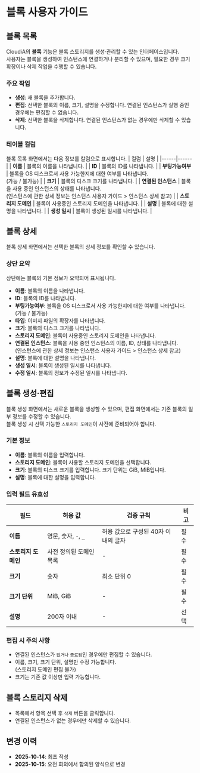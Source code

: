 # 블록 사용자 가이드

## 블록 목록
CloudiA의 **블록** 기능은 블록 스토리지를 생성·관리할 수 있는 인터페이스입니다.  
사용자는 블록을 생성하여 인스턴스에 연결하거나 분리할 수 있으며, 필요한 경우 크기 확장이나 삭제 작업을 수행할 수 있습니다.

### 주요 작업
- **생성**: 새 블록을 추가합니다.  
- **편집**: 선택한 블록의 이름, 크기, 설명을 수정합니다. 연결된 인스턴스가 실행 중인 경우에는 편집할 수 없습니다.
- **삭제**: 선택한 블록을 삭제합니다. 연결된 인스턴스가 없는 경우에만 삭제할 수 있습니다.

### 테이블 컬럼
블록 목록 화면에서는 다음 정보를 칼럼으로 표시합니다.
| 컬럼 | 설명 |
|------|------|
| **이름** | 블록의 이름을 나타냅니다. |
| **ID** | 블록의 ID를 나타냅니다. |
| **부팅가능여부** | 블록을 OS 디스크로서 사용 가능한지에 대한 여부를 나타냅니다.<br>(가능 / 불가능) |
| **크기** | 블록의 디스크 크기를 나타냅니다. |
| **연결된 인스턴스** | 블록을 사용 중인 인스턴스의 상태를 나타냅니다.<br>(인스턴스에 관한 상세 정보는 인스턴스 사용자 가이드 > 인스턴스 상세 참고) |
| **스토리지 도메인** | 블록이 사용중인 스토리지 도메인을 나타냅니다. |
| **설명** | 블록에 대한 설명을 나타냅니다. |
| **생성 일시** | 블록이 생성된 일시를 나타냅니다. |

## 블록 상세
블록 상세 화면에서는 선택한 블록의 상세 정보를 확인할 수 있습니다.

### 상단 요약
상단에는 블록의 기본 정보가 요약되어 표시됩니다.
- **이름**: 블록의 이름을 나타냅니다.
- **ID**: 블록의 ID를 나타냅니다.
- **부팅가능여부**: 블록을 OS 디스크로서 사용 가능한지에 대한 여부를 나타냅니다.<br>(가능 / 불가능)
- **타입**: 이미지 파일의 확장자를 나타냅니다.
- **크기**: 블록의 디스크 크기를 나타냅니다.
- **스토리지 도메인**: 블록이 사용중인 스토리지 도메인을 나타냅니다.
- **연결된 인스턴스**: 블록을 사용 중인 인스턴스의 이름, ID, 상태를 나타냅니다.<br>(인스턴스에 관한 상세 정보는 인스턴스 사용자 가이드 > 인스턴스 상세 참고)
- **설명**: 블록에 대한 설명을 나타냅니다.
- **생성 일시**: 블록이 생성된 일시를 나타냅니다.
- **수정 일시**: 블록의 정보가 수정된 일시를 나타냅니다.

## 블록 생성·편집
블록 생성 화면에서는 새로운 블록을 생성할 수 있으며, 편집 화면에서는 기존 블록의 일부 정보를 수정할 수 있습니다.  
블록 생성 시 선택 가능한 `스토리지 도메인`이 사전에 준비되어야 합니다.

### 기본 정보
- **이름**: 블록의 이름을 입력합니다.
- **스토리지 도메인**: 블록이 사용할 스토리지 도메인을 선택합니다.
- **크기**: 블록의 디스크 크기를 입력합니다. 크기 단위는 GiB, MiB입니다.
- **설명**: 블록에 대한 설명을 입력합니다.

### 입력 필드 유효성
| 필드 | 허용 값 | 검증 규칙 | 비고 |
|------|----------|------------|------|
| **이름** | 영문, 숫자, `-`, `_` | 허용 값으로 구성된 40자 이내의 글자 | 필수 |
| **스토리지 도메인** | 사전 정의된 도메인 목록 | - | 필수 |
| **크기** | 숫자 | 최소 단위 0 | 필수 |
| **크기 단위** | MiB, GiB | - | 필수 |
| **설명** | 200자 이내 | - | 선택 |

### 편집 시 주의 사항
- 연결된 인스턴스가 `없거나` `종료됨`인 경우에만 편집할 수 있습니다.
- 이름, 크기, 크기 단위, 설명만 수정 가능합니다.<br>(스토리지 도메인 편집 불가)
- 크기는 기존 값 이상만 입력 가능합니다.

## 블록 스토리지 삭제
- 목록에서 항목 선택 후 `삭제` 버튼을 클릭합니다.
- 연결된 인스턴스가 없는 경우에만 삭제할 수 있습니다.

## 변경 이력
- **2025-10-14**: 최초 작성
- **2025-10-15**: 오전 회의에서 합의된 양식으로 변경
